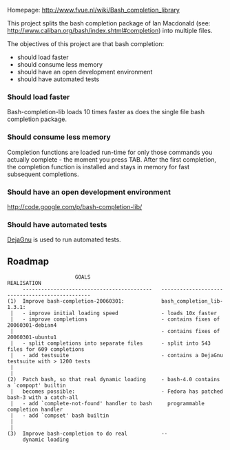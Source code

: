 Homepage: http://www.fvue.nl/wiki/Bash_completion_library

This project splits the bash completion package of Ian Macdonald (see: http://www.caliban.org/bash/index.shtml#completion) into multiple files.

The objectives of this project are that bash completion:
  * should load faster
  * should consume less memory
  * should have an open development environment
  * should have automated tests

### Should load faster ###

Bash-completion-lib loads 10 times faster as does the single file bash completion package.

### Should consume less memory ###

Completion functions are loaded run-time for only those commands you actually complete - the moment you press TAB.  After the first completion, the completion function is installed and stays in memory for fast subsequent completions.

### Should have an open development environment ###

http://code.google.com/p/bash-completion-lib/

### Should have automated tests ###

[DejaGnu](http://www.gnu.org/software/dejagnu/) is used to run automated tests.

## Roadmap ##

```
                      GOALS                                         REALISATION
     ------------------------------------------   -----------------------------------------------
(1)  Improve bash-completion-20060301:            bash_completion_lib-1.3.1:
 |   - improve initial loading speed              - loads 10x faster
 |   - improve completions                        - contains fixes of 20060301-debian4
 |                                                - contains fixes of 20060301-ubuntu1
 |   - split completions into separate files      - split into 543 files for 609 completions
 |   - add testsuite                              - contains a DejaGnu testsuite with > 1200 tests
 |
 |
(2)  Patch bash, so that real dynamic loading     - bash-4.0 contains a `compopt' builtin
 |   becomes possible:                            - Fedora has patched bash-3 with a catch-all
 |   - add `complete-not-found' handler to bash     programmable completion handler
 |   - add `compset' bash builtin
 |
 |
(3)  Improve bash-completion to do real           --
     dynamic loading
```